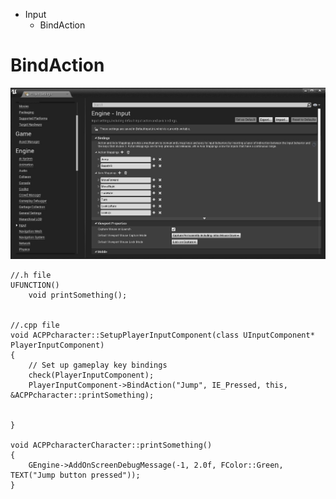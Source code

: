 * Input
  * BindAction


# BindAction

![](https://github.com/CesarSerradorCuevas/UE4/blob/master/Input/MD/ProjectSettings.jpg?raw=true)

```
//.h file
UFUNCTION()
	void printSomething();


//.cpp file
void ACPPcharacter::SetupPlayerInputComponent(class UInputComponent* PlayerInputComponent)
{
	// Set up gameplay key bindings
	check(PlayerInputComponent);
	PlayerInputComponent->BindAction("Jump", IE_Pressed, this, &ACPPcharacter::printSomething);
	

}

void ACPPcharacterCharacter::printSomething()
{
	GEngine->AddOnScreenDebugMessage(-1, 2.0f, FColor::Green, TEXT("Jump button pressed"));
}
```
